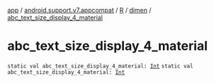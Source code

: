 [app](../../../index.md) / [android.support.v7.appcompat](../../index.md) / [R](../index.md) / [dimen](index.md) / [abc_text_size_display_4_material](./abc_text_size_display_4_material.md)

# abc_text_size_display_4_material

`static val abc_text_size_display_4_material: `[`Int`](https://kotlinlang.org/api/latest/jvm/stdlib/kotlin/-int/index.html)
`static val abc_text_size_display_4_material: `[`Int`](https://kotlinlang.org/api/latest/jvm/stdlib/kotlin/-int/index.html)